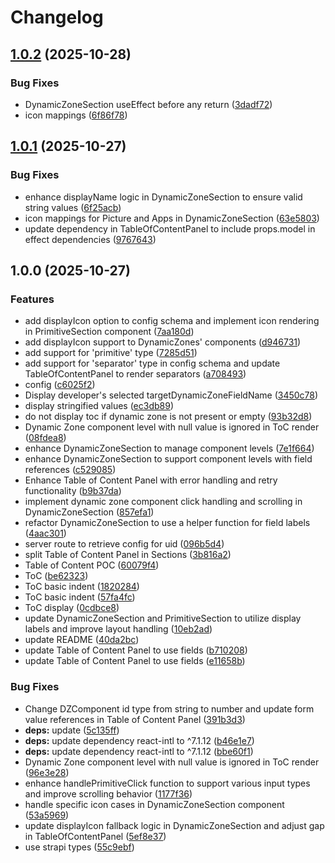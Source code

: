 # Changelog

## [1.0.2](https://github.com/ChristopheCVB/strapi-plugin-table-of-content/compare/v1.0.1...v1.0.2) (2025-10-28)


### Bug Fixes

* DynamicZoneSection useEffect before any return ([3dadf72](https://github.com/ChristopheCVB/strapi-plugin-table-of-content/commit/3dadf72c09d9c8b44575f043ff08790c113bfc29))
* icon mappings ([6f86f78](https://github.com/ChristopheCVB/strapi-plugin-table-of-content/commit/6f86f78bbe2b3b82922e5f0cca1e6b65e30459ad))

## [1.0.1](https://github.com/ChristopheCVB/strapi-plugin-table-of-content/compare/v1.0.0...v1.0.1) (2025-10-27)


### Bug Fixes

* enhance displayName logic in DynamicZoneSection to ensure valid string values ([6f25acb](https://github.com/ChristopheCVB/strapi-plugin-table-of-content/commit/6f25acb400a260e519a7c0f3fe7552697c764e3b))
* icon mappings for Picture and Apps in DynamicZoneSection ([63e5803](https://github.com/ChristopheCVB/strapi-plugin-table-of-content/commit/63e5803849ed4eca5c65d0ff0fa7a890c7310adf))
* update dependency in TableOfContentPanel to include props.model in effect dependencies ([9767643](https://github.com/ChristopheCVB/strapi-plugin-table-of-content/commit/9767643c360fccceb1c947b69ab8634bac558627))

## 1.0.0 (2025-10-27)


### Features

* add displayIcon option to config schema and implement icon rendering in PrimitiveSection component ([7aa180d](https://github.com/ChristopheCVB/strapi-plugin-table-of-content/commit/7aa180d96d01a0b2a8698f37a73613a66fa300e2))
* add displayIcon support to DynamicZones' components ([d946731](https://github.com/ChristopheCVB/strapi-plugin-table-of-content/commit/d946731c7577965e452ccddf307fd0a5b1dcbe68))
* add support for 'primitive' type ([7285d51](https://github.com/ChristopheCVB/strapi-plugin-table-of-content/commit/7285d51e62df3b89d1892c9d1ef99a8cf3ba3905))
* add support for 'separator' type in config schema and update TableOfContentPanel to render separators ([a708493](https://github.com/ChristopheCVB/strapi-plugin-table-of-content/commit/a708493d39e7c7dc0e479ac24fb8bb8ddde13384))
* config ([c6025f2](https://github.com/ChristopheCVB/strapi-plugin-table-of-content/commit/c6025f211e32ef3b1c57f96e91b24b41a9d88e8f))
* Display developer's selected targetDynamicZoneFieldName ([3450c78](https://github.com/ChristopheCVB/strapi-plugin-table-of-content/commit/3450c78ececd69b4155841895a54b23bfbab7198))
* display stringified values ([ec3db89](https://github.com/ChristopheCVB/strapi-plugin-table-of-content/commit/ec3db89ac06896266a9a1706c751ee584c625820))
* do not display toc if dynamic zone is not present or empty ([93b32d8](https://github.com/ChristopheCVB/strapi-plugin-table-of-content/commit/93b32d84ee85c86c3b9c12c43c3dce507799da16))
* Dynamic Zone component level with null value is ignored in ToC render ([08fdea8](https://github.com/ChristopheCVB/strapi-plugin-table-of-content/commit/08fdea8c490770636fcc0b042a5b73f4217c0a4e))
* enhance DynamicZoneSection to manage component levels ([7e1f664](https://github.com/ChristopheCVB/strapi-plugin-table-of-content/commit/7e1f664ec501440d9bd79984e8d1c4ce7f32cb14))
* enhance DynamicZoneSection to support component levels with field references ([c529085](https://github.com/ChristopheCVB/strapi-plugin-table-of-content/commit/c5290858bafeccc336e20600b91534a874e62329))
* Enhance Table of Content Panel with error handling and retry functionality ([b9b37da](https://github.com/ChristopheCVB/strapi-plugin-table-of-content/commit/b9b37da217ac0f78d14eff05f5990371d9c3d716))
* implement dynamic zone component click handling and scrolling in DynamicZoneSection ([857efa1](https://github.com/ChristopheCVB/strapi-plugin-table-of-content/commit/857efa1c7c26386383d62cb77be4ba27731d42d0))
* refactor DynamicZoneSection to use a helper function for field labels ([4aac301](https://github.com/ChristopheCVB/strapi-plugin-table-of-content/commit/4aac3014a4d6d9c0d8fc4f245c017b9e6289c48e))
* server route to retrieve config for uid ([096b5d4](https://github.com/ChristopheCVB/strapi-plugin-table-of-content/commit/096b5d4443ec6cd94d198c3fe6292a9d5bf7cb3d))
* split Table of Content Panel in Sections ([3b816a2](https://github.com/ChristopheCVB/strapi-plugin-table-of-content/commit/3b816a22438a42aa5877a16dc9d662b6d2428e36))
* Table of Content POC ([60079f4](https://github.com/ChristopheCVB/strapi-plugin-table-of-content/commit/60079f4add04222f8975df6a63ea50ec7ece4114))
* ToC ([be62323](https://github.com/ChristopheCVB/strapi-plugin-table-of-content/commit/be62323fcb431a9c11f10fae71a0f749b24cceaf))
* ToC basic indent ([1820284](https://github.com/ChristopheCVB/strapi-plugin-table-of-content/commit/182028488d2f941b1e668fa430c92f85bbec2293))
* ToC basic indent ([57fa4fc](https://github.com/ChristopheCVB/strapi-plugin-table-of-content/commit/57fa4fcfae4762ff184cd4a85a0c9ba6af8fffe9))
* ToC display ([0cdbce8](https://github.com/ChristopheCVB/strapi-plugin-table-of-content/commit/0cdbce878d67bd296c6332d2c255d99ceef2f74c))
* update DynamicZoneSection and PrimitiveSection to utilize display labels and improve layout handling ([10eb2ad](https://github.com/ChristopheCVB/strapi-plugin-table-of-content/commit/10eb2addafae679edf55c1b242dba9cf35692c24))
* update README ([40da2bc](https://github.com/ChristopheCVB/strapi-plugin-table-of-content/commit/40da2bc2636ee0f9156342569a53181a02cdf5a6))
* update Table of Content Panel to use fields ([b710208](https://github.com/ChristopheCVB/strapi-plugin-table-of-content/commit/b710208ccd404519edf742f548aae2bdd56931d3))
* update Table of Content Panel to use fields ([e11658b](https://github.com/ChristopheCVB/strapi-plugin-table-of-content/commit/e11658b970db74f5e03ae598d724005cb5c17619))


### Bug Fixes

* Change DZComponent id type from string to number and update form value references in Table of Content Panel ([391b3d3](https://github.com/ChristopheCVB/strapi-plugin-table-of-content/commit/391b3d3aad1550fe066501495f531ac5c69f2504))
* **deps:** update ([5c135ff](https://github.com/ChristopheCVB/strapi-plugin-table-of-content/commit/5c135ff517621a38178aad4984e847aa128afec4))
* **deps:** update dependency react-intl to ^7.1.12 ([b46e1e7](https://github.com/ChristopheCVB/strapi-plugin-table-of-content/commit/b46e1e79d9449bccf75a1da844c6c46e2b6c3288))
* **deps:** update dependency react-intl to ^7.1.12 ([bbe60f1](https://github.com/ChristopheCVB/strapi-plugin-table-of-content/commit/bbe60f100919365926700fc9ead44e571c6b73b0))
* Dynamic Zone component level with null value is ignored in ToC render ([96e3e28](https://github.com/ChristopheCVB/strapi-plugin-table-of-content/commit/96e3e2895babc3199d972820e5c3e76d78016b9a))
* enhance handlePrimitiveClick function to support various input types and improve scrolling behavior ([1177f36](https://github.com/ChristopheCVB/strapi-plugin-table-of-content/commit/1177f3604a7a887c53fcc09eac9e62ecbee606dc))
* handle specific icon cases in DynamicZoneSection component ([53a5969](https://github.com/ChristopheCVB/strapi-plugin-table-of-content/commit/53a59695fccbf793bc9270f89de49c774534bce0))
* update displayIcon fallback logic in DynamicZoneSection and adjust gap in TableOfContentPanel ([5ef8e37](https://github.com/ChristopheCVB/strapi-plugin-table-of-content/commit/5ef8e37c73b63fbc2966b43a28718c9ed68eaeff))
* use strapi types ([55c9ebf](https://github.com/ChristopheCVB/strapi-plugin-table-of-content/commit/55c9ebfc04347e76fb7798482f29bc60090c59ed))
